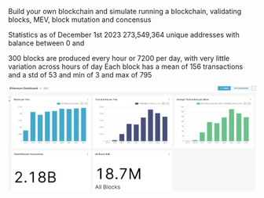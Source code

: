 Build your own blockchain and simulate running a blockchain, validating blocks, MEV, block mutation and concensus

Statistics as of December 1st 2023
273,549,364 unique addresses with balance between 0 and 

300 blocks are produced every hour or 7200 per day, with very little variation across hours of day
Each block has a mean of 156 transactions and a std of 53 and min of 3 and max of 795


![Test](https://github.com/gzenkner/everledger_blockchain/blob/main/superset_dashboard.png)